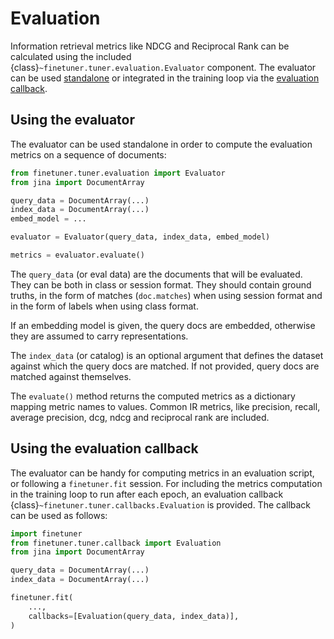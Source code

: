 # Evaluation

Information retrieval metrics like NDCG and Reciprocal Rank can be calculated using the included 
{class}`~finetuner.tuner.evaluation.Evaluator` component. The evaluator can be used
[standalone](#using-the-evaluator)
or integrated in the training loop via the [evaluation callback](#using-the-evaluation-callback).


## Using the evaluator

The evaluator can be used standalone in order to compute the evaluation metrics on a sequence
of documents:
```python
from finetuner.tuner.evaluation import Evaluator
from jina import DocumentArray

query_data = DocumentArray(...)
index_data = DocumentArray(...)
embed_model = ...

evaluator = Evaluator(query_data, index_data, embed_model)

metrics = evaluator.evaluate()
```

The `query_data` (or eval data) are the documents that will be evaluated. They can be both in class 
or session format. They should contain ground truths, in the form of matches (`doc.matches`) when
using session format and in the form of labels when using class format.

If an embedding model is given, the query docs are embedded, otherwise they are assumed to carry
representations.

The `index_data` (or catalog) is an optional argument that defines the dataset against which the
query docs are matched. If not provided, query docs are matched against themselves.

The `evaluate()` method returns the computed metrics as a dictionary mapping metric names to values.
Common IR metrics, like precision, recall, average precision, dcg, ndcg and reciprocal rank are
included.


## Using the evaluation callback

The evaluator can be handy for computing metrics in an evaluation script, or following a `finetuner.fit`
session. For including the metrics computation in the training loop to run after each epoch, an
evaluation callback {class}`~finetuner.tuner.callbacks.Evaluation` is provided. The callback can be
used as follows:

```python
import finetuner
from finetuner.tuner.callback import Evaluation
from jina import DocumentArray

query_data = DocumentArray(...)
index_data = DocumentArray(...)

finetuner.fit(
    ...,
    callbacks=[Evaluation(query_data, index_data)],
)

```